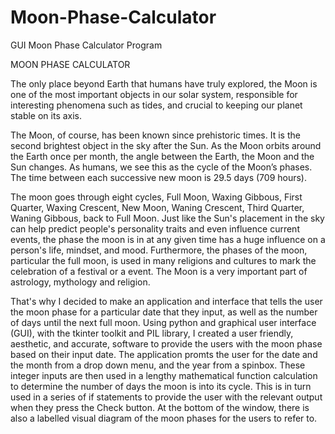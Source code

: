 # Moon-Phase-Calculator
GUI Moon Phase Calculator Program

MOON PHASE CALCULATOR

The only place beyond Earth that humans have truly explored, the Moon is one of the most important objects in our solar system,
responsible for interesting phenomena such as tides, and crucial to keeping our planet stable on its axis.

The Moon, of course, has been known since prehistoric times. It is the second brightest object in the sky after the Sun. As the
Moon orbits around the Earth once per month, the angle between the Earth, the Moon and the Sun changes. As humans, we see this
as the cycle of the Moon’s phases. The time between each successive new moon is 29.5 days (709 hours).

The moon goes through eight cycles, Full Moon, Waxing Gibbous, First Quarter, Waxing Crescent, New Moon, Waning Crescent, Third
Quarter, Waning Gibbous, back to Full Moon. Just like the Sun's placement in the sky can help predict people's personality
traits and even influence current events, the phase the moon is in at any given time has a huge influence on a person's life,
mindset, and mood. Furthermore, the phases of the moon, particular the full moon, is used in many religions and cultures to
mark the celebration of a festival or a event. The Moon is a very important part of astrology, mythology and religion.

That's why I decided to make an application and interface that tells the user the moon phase for a particular date that they input,
as well as the number of days until the next full moon. Using python and graphical user interface (GUI), with the tkinter toolkit
and PIL library, I created a user friendly, aesthetic, and accurate, software to provide the users with the moon phase based on
their input date. The application promts the user for the date and the month from a drop down menu, and the year from a spinbox.
These integer inputs are then used in a lengthy mathematical function calculation to determine the number of days the moon is into
its cycle. This is in turn used in a series of if statements to provide the user with the relevant output when they press the
Check button. At the bottom of the window, there is also a labelled visual diagram of the moon phases for the users to refer to.
